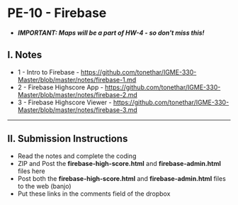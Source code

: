 # PE-10 - Firebase

- ***IMPORTANT: Maps will be a part of HW-4 - so don't miss this!***

## I. Notes
- 1 - Intro to Firebase - https://github.com/tonethar/IGME-330-Master/blob/master/notes/firebase-1.md
- 2 - Firebase Highscore App - https://github.com/tonethar/IGME-330-Master/blob/master/notes/firebase-2.md
- 3 - Firebase Highscore Viewer - https://github.com/tonethar/IGME-330-Master/blob/master/notes/firebase-3.md

---

## II. Submission Instructions
- Read the notes and complete the coding
- ZIP and Post the **firebase-high-score.html** and **firebase-admin.html** files here
- Post both the **firebase-high-score.html** and **firebase-admin.html** files to the web (banjo)
- Put these links in the comments field of the dropbox
